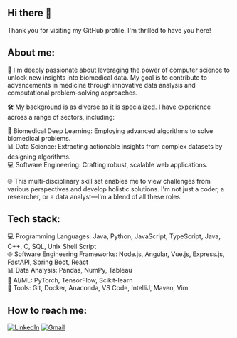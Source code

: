 Hi there 👋
---
Thank you for visiting my GitHub profile. I'm thrilled to have you here!

About me: 
---
🔬 I'm deeply passionate about leveraging the power of computer science to unlock new insights into biomedical data. My goal is to contribute to advancements in medicine through innovative data analysis and computational problem-solving approaches.

🛠️ My background is as diverse as it is specialized. I have experience across a range of sectors, including:

🧬 Biomedical Deep Learning: Employing advanced algorithms to solve biomedical problems.  
📊 Data Science: Extracting actionable insights from complex datasets by designing algorithms.  
💻 Software Engineering: Crafting robust, scalable web applications.  

🌐 This multi-disciplinary skill set enables me to view challenges from various perspectives and develop holistic solutions. I'm not just a coder, a researcher, or a data analyst—I'm a blend of all these roles.

Tech stack:
---
💻 Programming Languages: Java, Python, JavaScript, TypeScript, Java, C++, C, SQL, Unix Shell Script  
🌐 Software Engineering Frameworks: Node.js, Angular, Vue.js, Express.js, FastAPI, Spring Boot, React  
📊 Data Analysis: Pandas, NumPy, Tableau  
🤖 AI/ML: PyTorch, TensorFlow, Scikit-learn  
🚀 Tools: Git, Docker, Anaconda, VS Code, IntelliJ, Maven, Vim  

How to reach me:
---
[![LinkedIn](https://img.shields.io/badge/LinkedIn-0077B5?style=for-the-badge&logo=linkedin&logoColor=white)](www.linkedin.com/in/guning-shen)
[![Gmail](https://img.shields.io/badge/Gmail-D14836?style=for-the-badge&logo=gmail&logoColor=white)](mailto:guningshen@gmail.com)

<!--
**GuningShen/GuningShen** is a ✨ _special_ ✨ repository because its `README.md` (this file) appears on your GitHub profile.

Here are some ideas to get you started:

- 🔭 I’m currently working on ...
- 🌱 I’m currently learning ...
- 👯 I’m looking to collaborate on ...
- 🤔 I’m looking for help with ...
- 💬 Ask me about ...
- 📫 How to reach me: ...
- 😄 Pronouns: ...
- ⚡ Fun fact: ...
-->
